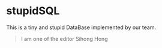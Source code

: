 # stupidSQL
This is a tiny and stupid DataBase implemented by our team.
>I am one of the editor Sihong Hong